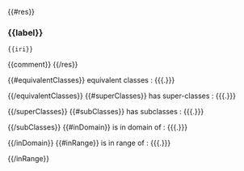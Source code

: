 {{#res}}
### {{label}}
`{{iri}}`

{{comment}}
{{/res}}

{{#equivalentClasses}}
equivalent classes 
: {{{.}}}

{{/equivalentClasses}}
{{#superClasses}}
has super-classes 
: {{{.}}}

{{/superClasses}}
{{#subClasses}}
has subclasses 
: {{{.}}}

{{/subClasses}}
{{#inDomain}}
is in domain of 
: {{{.}}}

{{/inDomain}}
{{#inRange}}
is in range of 
: {{{.}}}

{{/inRange}}
